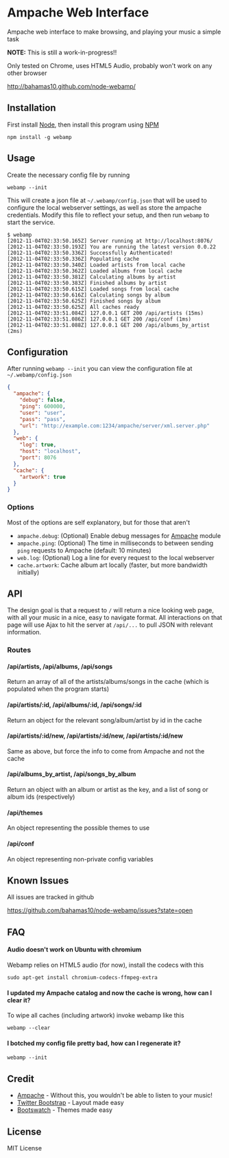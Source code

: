 Ampache Web Interface
=====================

Ampache web interface to make browsing, and playing your music a simple task

**NOTE:** This is still a work-in-progress!!

Only tested on Chrome, uses HTML5 Audio, probably won't work on any other browser

http://bahamas10.github.com/node-webamp/

Installation
------------

First install [Node](http://nodejs.org), then install this program using [NPM](http://npmjs.org)

    npm install -g webamp

Usage
-----

Create the necessary config file by running

    webamp --init

This will create a json file at `~/.webamp/config.json` that will be used
to configure the local webserver settings, as well as store the ampache credentials.
Modify this file to reflect your setup, and then run `webamp` to start the service.

    $ webamp
    [2012-11-04T02:33:50.165Z] Server running at http://localhost:8076/
    [2012-11-04T02:33:50.193Z] You are running the latest version 0.0.22
    [2012-11-04T02:33:50.336Z] Successfully Authenticated!
    [2012-11-04T02:33:50.336Z] Populating cache
    [2012-11-04T02:33:50.340Z] Loaded artists from local cache
    [2012-11-04T02:33:50.362Z] Loaded albums from local cache
    [2012-11-04T02:33:50.381Z] Calculating albums by artist
    [2012-11-04T02:33:50.383Z] Finished albums by artist
    [2012-11-04T02:33:50.615Z] Loaded songs from local cache
    [2012-11-04T02:33:50.616Z] Calculating songs by album
    [2012-11-04T02:33:50.625Z] Finished songs by album
    [2012-11-04T02:33:50.625Z] All caches ready
    [2012-11-04T02:33:51.084Z] 127.0.0.1 GET 200 /api/artists (15ms)
    [2012-11-04T02:33:51.086Z] 127.0.0.1 GET 200 /api/conf (1ms)
    [2012-11-04T02:33:51.088Z] 127.0.0.1 GET 200 /api/albums_by_artist (2ms)

Configuration
-------------

After running `webamp --init` you can view the configuration file at `~/.webamp/config.json`

``` json
{
  "ampache": {
    "debug": false,
    "ping": 600000,
    "user": "user",
    "pass": "pass",
    "url": "http://example.com:1234/ampache/server/xml.server.php"
  },
  "web": {
    "log": true,
    "host": "localhost",
    "port": 8076
  },
  "cache": {
    "artwork": true
  }
}
```

### Options

Most of the options are self explanatory, but for those that aren't

- `ampache.debug`: (Optional) Enable debug messages for [Ampache](https://github.com/bahamas10/node-ampache/) module
- `ampache.ping`: (Optional) The time in milliseconds to between sending `ping` requests to Ampache (default: 10 minutes)
- `web.log`: (Optional) Log a line for every request to the local webserver
- `cache.artwork`: Cache album art locally (faster, but more bandwidth initially)

API
---

The design goal is that a request to `/` will return a nice looking web page, with all your music in
a nice, easy to navigate format.  All interactions on that page will use Ajax to hit the server
at `/api/...` to pull JSON with relevant information.

### Routes

#### /api/artists, /api/albums, /api/songs

Return an array of all of the artists/albums/songs in the cache (which is populated when the program starts)

#### /api/artists/:id, /api/albums/:id, /api/songs/:id

Return an object for the relevant song/album/artist by id in the cache

#### /api/artists/:id/new, /api/artists/:id/new, /api/artists/:id/new

Same as above, but force the info to come from Ampache and not the cache

#### /api/albums\_by\_artist, /api/songs\_by\_album

Return an object with an album or artist as the key, and a list of song or album ids (respectively)

#### /api/themes

An object representing the possible themes to use

#### /api/conf

An object representing non-private config variables

Known Issues
------------

All issues are tracked in github

https://github.com/bahamas10/node-webamp/issues?state=open

FAQ
---

#### Audio doesn't work on Ubuntu with chromium

Webamp relies on HTML5 audio (for now), install the codecs with this

    sudo apt-get install chromium-codecs-ffmpeg-extra

#### I updated my Ampache catalog and now the cache is wrong, how can I clear it?

To wipe all caches (including artwork) invoke webamp like this

    webamp --clear

#### I botched my config file pretty bad, how can I regenerate it?

    webamp --init


Credit
------

* [Ampache](http://ampache.org) - Without this, you wouldn't be able to listen to your music!
* [Twitter Bootstrap](http://twitter.github.com/bootstrap/) - Layout made easy
* [Bootswatch](http://bootswatch.com/) - Themes made easy

License
-------

MIT License
